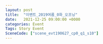 ```yaml
---
layout: post
title:  "이벤트_2019여름_0화_오프닝"
date:   2021-12-25 09:00:00 +0000
categories: Event
Tags: Story Event
SceneCode: ["scene_evt190627_cp0_q1_s10"]
---
```

